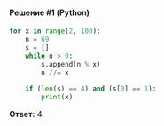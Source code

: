 #### Решение #1 (Python)
```python
for x in range(2, 100):
	n = 69
	s = []
	while n > 0:
		s.append(n % x)
		n //= x
	
	if (len(s) == 4) and (s[0] == 1):
		print(x)
```

**Ответ:** 4.
